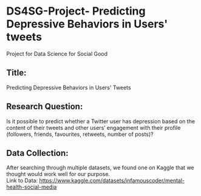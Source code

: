 # DS4SG-Project- Predicting Depressive Behaviors in Users' tweets
Project for Data Science for Social Good 

## Title: 
Predicting Depressive Behaviors in Users' Tweets

## Research Question:
Is it possible to predict whether a Twitter user has depression based on the content of their tweets and other users’ engagement with their profile (followers, friends, favourites,  retweets, number of posts)?

## Data Collection:
After searching through multiple datasets, we found one on Kaggle that we thought would work well for our purpose.  
Link to Data: https://www.kaggle.com/datasets/infamouscoder/mental-health-social-media
